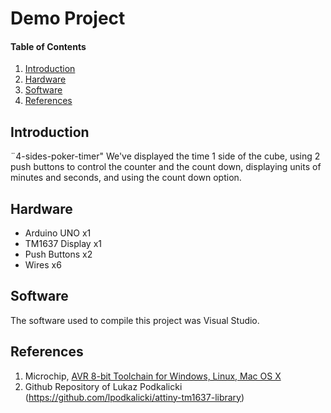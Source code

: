 
# Demo Project

#### Table of Contents

1. [Introduction](#introduction)
2. [Hardware](#hardware)
3. [Software](#software)
4. [References](#references)


## Introduction

¨4-sides-poker-timer"
We've displayed the time 1 side of the cube, using 2 push buttons to control the counter and the count down, displaying units of minutes and seconds, and using the count down option.

## Hardware

- Arduino UNO x1
- TM1637 Display x1
- Push Buttons x2
- Wires x6


## Software

The software used to compile this project was Visual Studio.


## References

1. Microchip, [AVR 8-bit Toolchain for Windows, Linux, Mac OS X](https://www.microchip.com/mplab/avr-support/avr-and-arm-toolchains-c-compilers)
2. Github Repository of Lukaz Podkalicki (https://github.com/lpodkalicki/attiny-tm1637-library)